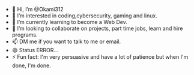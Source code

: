 - 👋 Hi, I’m @Okami312
- 👀 I’m interested in coding,cybersecurity, gaming and linux.
- 🌱 I’m currently learning to become a Web Dev.
- 💞️ I’m looking to collaborate on projects, part time jobs, learn and hire programs.
- 📫 DM me if you want to talk to me or email.
- 😄 Status ERROR...
- ⚡ Fun fact: I'm very persuasive and have a lot of patience but when I'm done, I'm done.

<!---
Okami312/Okami312 is a ✨ special ✨ repository because its `README.md` (this file) appears on your GitHub profile.
You can click the Preview link to take a look at your changes.
--->
